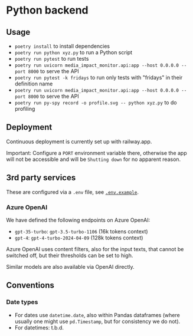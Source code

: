 # Python backend

## Usage

- `poetry install` to install dependencies
- `poetry run python xyz.py` to run a Python script
- `poetry run pytest` to run tests
- `poetry run uvicorn media_impact_monitor.api:app --host 0.0.0.0 --port 8000` to serve the API
- `poetry run pytest -k fridays` to run only tests with "fridays" in their definition name
- `poetry run uvicorn media_impact_monitor.api:app --host 0.0.0.0 --port 8000` to serve the API
- `poetry run py-spy record -o profile.svg -- python xyz.py` to do profiling

## Deployment

Continuous deployment is currently set up with railway.app.

Important: Configure a `PORT` environment variable there, otherwise the app will not be accessible and will be `Shutting down` for no apparent reason.

## 3rd party services

These are configured via a `.env` file, see [`.env.example`](../.env.example).

### Azure OpenAI

We have defined the following endpoints on Azure OpenAI:

- `gpt-35-turbo`: `gpt-3.5-turbo-1106` (16k tokens context)
- `gpt-4`: `gpt-4-turbo-2024-04-09` (128k tokens context)

Azure OpenAI uses content filters, also for the input texts, that cannot be switched off, but their thresholds can be set to high.

Similar models are also available via OpenAI directly.

## Conventions

### Date types

- For dates use `datetime.date`, also within Pandas dataframes (where usually one might use `pd.Timestamp`, but for consistency we do not).
- For datetimes: t.b.d.
